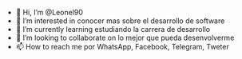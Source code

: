 - 👋 Hi, I’m @Leonel90
- 👀 I’m interested in  conocer mas sobre el desarrollo de software
- 🌱 I’m currently learning  estudiando la carrera de desarrollo
- 💞️ I’m looking to collaborate on  lo mejor que pueda desenvolverme
- 📫 How to reach me  por WhatsApp, Facebook, Telegram, Tweter

<!---
Leonel90/Leonel90 is a ✨ special ✨ repository because its `README.md` (this file) appears on your GitHub profile.
You can click the Preview link to take a look at your changes.
--->
